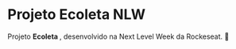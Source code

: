 # Projeto Ecoleta NLW
Projeto <strong> Ecoleta </strong>, desenvolvido na Next Level Week da Rockeseat. <g-emoji class="g-emoji" alias="rocket" fallback-src="https://github.githubassets.com/images/icons/emoji/unicode/1f680.png">🚀</g-emoji>



